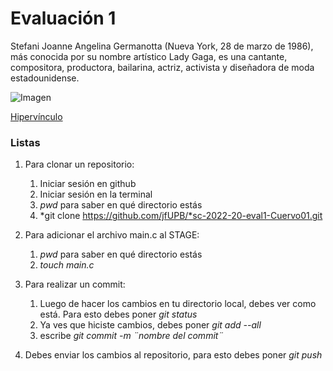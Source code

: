 # Evaluación 1 

Stefani Joanne Angelina Germanotta (Nueva York, 28 de marzo de 1986), más conocida por su nombre artístico Lady Gaga, es una cantante, compositora, productora, bailarina, actriz, activista y diseñadora de moda estadounidense.

![Imagen](https://upload.wikimedia.org/wikipedia/commons/thumb/e/e0/Lady_Gaga_at_Joe_Biden%27s_inauguration_%28cropped%29.jpg/800px-Lady_Gaga_at_Joe_Biden%27s_inauguration_%28cropped%29.jpg)

[Hipervínculo](https://github.com/jfUPB/sc-2022-20-eval1-Cuervo01.git)

### Listas
1. Para clonar un repositorio: 
   1. Iniciar sesión en github
   2. Iniciar sesión en la terminal
   3. *pwd* para saber en qué directorio estás
   4. *git clone https://github.com/jfUPB/*sc-2022-20-eval1-Cuervo01.git

2. Para adicionar el archivo main.c al STAGE:

   1. *pwd* para saber en qué directorio estás
   2. *touch main.c*

3. Para realizar un commit:

    1. Luego de hacer los cambios en tu directorio local, debes ver como está. Para esto debes poner *git status*
    2. Ya ves que hiciste cambios, debes poner *git add --all*
    3. escribe *git commit -m ¨nombre del commit¨*
   
 4. Debes enviar los cambios al repositorio, para esto debes poner *git push*